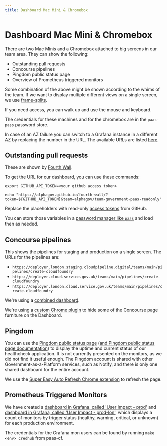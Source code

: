 ```yaml
---
title: Dashboard Mac Mini & Chromebox
---
```


# Dashboard Mac Mini & Chromebox

There are two Mac Minis and a Chromebox attached to big screens in our team area. They can show the
following:

* Outstanding pull requests
* Concourse pipelines
* Pingdom public status page
* Overview of Prometheus triggered monitors

Some combination of the above might be shown according to the whims of the team.
If we want to display multiple different views on a single screen, we use
[frame-splits](https://github.com/dsingleton/frame-splits).

If you need access, you can walk up and use the mouse and keyboard.

The credentials for these machines and for the chromebox are in the `paas-pass` password store.

In case of an AZ failure you can switch to a Grafana instance in a different AZ by replacing the number in the URL. The available URLs are listed [here](/technical_design/prometheus/#urls).

## Outstanding pull requests

These are shown by [Fourth Wall](https://github.com/alphagov/fourth-wall).

To get the URL for our dashboard, you can use these commands:

```
export GITHUB_API_TOKEN=<your github access token>

echo "https://alphagov.github.io/fourth-wall/?token=${GITHUB_API_TOKEN}&team=alphagov/team-government-paas-readonly"
```

Replace the placeholders with read-only [access tokens](https://github.com/blog/1509-personal-api-tokens) from GitHub.

You can store those variables in a [password manager like `paas`](https://www.passwordstore.org/) and load then as needed.

## Concourse pipelines

This shows the pipelines for staging and production on a single screen. The URLs for the pipelines are:

* `https://deployer.london.staging.cloudpipeline.digital/teams/main/pipelines/create-cloudfoundry`
* `https://deployer.cloud.service.gov.uk/teams/main/pipelines/create-cloudfoundry`
* `https://deployer.london.cloud.service.gov.uk/teams/main/pipelines/create-cloudfoundry`

We're using a 
[combined dashboard](https://framesplits.cloudapps.digital/index.html?title=&layout=3row&url%5B%5D=https%3A%2F%2Fdeployer.london.staging.cloudpipeline.digital%2Fteams%2Fmain%2Fpipelines%2Fcreate-cloudfoundry&url%5B%5D=https%3A%2F%2Fdeployer.cloud.service.gov.uk%2Fteams%2Fmain%2Fpipelines%2Fcreate-cloudfoundry&url%5B%5D=https%3A%2F%2Fdeployer.london.cloud.service.gov.uk%2Fteams%2Fmain%2Fpipelines%2Fcreate-cloudfoundry&url%5B%5D=https%3A%2F%2Fdeployer.london.cloud.service.gov.uk%2Fteams%2Fmain%2Fpipelines%2Fcreate-cloudfoundry).

We're using a [custom Chrome plugin](https://github.com/alphagov/paas-cf/tree/master/misc/chrome_plugins/clean_concourse_pipeline) to hide some of the Concourse page furniture
on the Dashboard. 

## Pingdom

You can use the [Pingdom public status page](http://stats.pingdom.com/ejtodj13fqqx) ([and Pingdom public status page documentation](https://help.pingdom.com/hc/en-us/articles/205386171-Public-Status-Page)) to display the uptime and current status of our healthcheck application. It is not currently presented on the monitors, as we did not find it useful enough. The Pingdom account is shared with other Government-as-a-Platform services, such as Notify, and there is only one shared dashboard for the entire account.

We use the [Super Easy Auto Refresh Chrome extension](https://chrome.google.com/webstore/detail/super-easy-auto-refresh/globgafddkdlnalejlkcpaefakkhkdoa?hl=en) to refresh the page.

## Prometheus Triggered Monitors

We have created a [dashboard in Grafana, called 'User Impact - prod'](https://grafana-1.cloud.service.gov.uk/d/paas-user-impact/user-impact-prod?refresh=5s&orgId=1) and [dashboard in Grafana, called 'User Impact - prod-lon'](https://grafana-1.london.cloud.service.gov.uk/d/paas-user-impact/user-impact-prod-lon?refresh=5s&orgId=1), which displays a count of monitors by trigger status (healthy, warning, critical, or unknown) for each production environment.

The credentials for the Grafana mon users can be found by running `make <env> credhub` from paas-cf.
